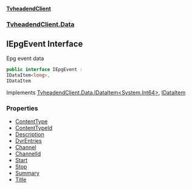#### [TvheadendClient](./index.md 'index')
### [TvheadendClient.Data](./TvheadendClient-Data.md 'TvheadendClient.Data')
## IEpgEvent Interface
Epg event data  
```csharp
public interface IEpgEvent :
IDataItem<long>,
IDataItem
```
Implements [TvheadendClient.Data.IDataItem&lt;](./TvheadendClient-Data-IDataItem-TId-.md 'TvheadendClient.Data.IDataItem&lt;TId&gt;')[System.Int64](https://docs.microsoft.com/en-us/dotnet/api/System.Int64 'System.Int64')[&gt;](./TvheadendClient-Data-IDataItem-TId-.md 'TvheadendClient.Data.IDataItem&lt;TId&gt;'), [IDataItem](./TvheadendClient-Data-IDataItem.md 'TvheadendClient.Data.IDataItem')  
### Properties
- [ContentType](./TvheadendClient-Data-IEpgEvent-ContentType.md 'TvheadendClient.Data.IEpgEvent.ContentType')
- [ContentTypeId](./TvheadendClient-Data-IEpgEvent-ContentTypeId.md 'TvheadendClient.Data.IEpgEvent.ContentTypeId')
- [Description](./TvheadendClient-Data-IEpgEvent-Description.md 'TvheadendClient.Data.IEpgEvent.Description')
- [DvrEntries](./TvheadendClient-Data-IEpgEvent-DvrEntries.md 'TvheadendClient.Data.IEpgEvent.DvrEntries')
- [Channel](./TvheadendClient-Data-IEpgEvent-Channel.md 'TvheadendClient.Data.IEpgEvent.Channel')
- [ChannelId](./TvheadendClient-Data-IEpgEvent-ChannelId.md 'TvheadendClient.Data.IEpgEvent.ChannelId')
- [Start](./TvheadendClient-Data-IEpgEvent-Start.md 'TvheadendClient.Data.IEpgEvent.Start')
- [Stop](./TvheadendClient-Data-IEpgEvent-Stop.md 'TvheadendClient.Data.IEpgEvent.Stop')
- [Summary](./TvheadendClient-Data-IEpgEvent-Summary.md 'TvheadendClient.Data.IEpgEvent.Summary')
- [Title](./TvheadendClient-Data-IEpgEvent-Title.md 'TvheadendClient.Data.IEpgEvent.Title')
